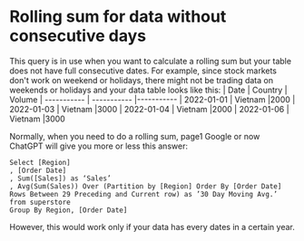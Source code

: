 # Rolling sum for data without consecutive days

This query is in use when you want to calculate a rolling sum but your table does not have full consecutive dates. For example, since stock markets don't work on weekend or holidays, there might not be trading data on weekends or holidays and your data table looks like this:
| Date      | Country | Volume
| ----------- | ----------- |-----------
| 2022-01-01  | Vietnam     |2000
| 2022-01-03  | Vietnam     |3000
| 2022-01-04  | Vietnam     |2000
| 2022-01-06  | Vietnam     |3000

Normally, when you need to do a rolling sum, page1 Google or now ChatGPT will give you more or less this answer:

```
Select [Region] 
, [Order Date] 
, Sum([Sales]) as ‘Sales’
, Avg(Sum(Sales)) Over (Partition by [Region] Order By [Order Date] Rows Between 29 Preceding and Current row) as ’30 Day Moving Avg.’
from superstore
Group By Region, [Order Date]
```

However, this would work only if your data has every dates in a certain year.

